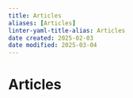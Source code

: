 ```yaml
---
title: Articles
aliases: [Articles]
linter-yaml-title-alias: Articles
date created: 2025-02-03
date modified: 2025-03-04
---
```

# Articles
